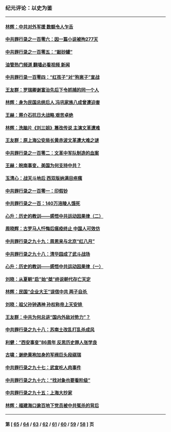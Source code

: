 ### 纪元评论：以史为鉴
---
#### [林辉：中共对外军援 数额令人乍舌](../../pages/nsc1028/n13914615.md?01270330) 
#### [中共罪行录之一百零六：因一篇小说被拘277天](../../pages/nsc1028/n13913548.md?01270330) 
#### [中共罪行录之一百零五：“敲砂罐”](../../pages/nsc1028/n13912910.md?01270330) 
#### [油管热门频道 翻墙必看视频 新闻](ok?01270330)
#### [中共罪行录一百零四：“红孩子”对“狗崽子”宣战](../../pages/nsc1028/n13908811.md?01270330) 
#### [王友群：罗瑞卿谢富治先后下令抓捕的同一个人](../../pages/nsc1028/n13907857.md?01270330) 
#### [林辉：身为民国总统后人 冯巩家族八成曾遭迫害](../../pages/nsc1028/n13907756.md?01270330) 
#### [王赫：蒋介石抗日大战略 艰苦卓绝](../../pages/nsc1028/n13904249.md?01270330) 
#### [林辉：洗脑片《刘三姐》篡改传说 主演文革遭难](../../pages/nsc1028/n13899238.md?01270330) 
#### [王友群：原上海公安局长黄赤波文革遭大难之谜](../../pages/nsc1028/n13898139.md?01270330) 
#### [中共罪行录之一百零二：文革中军队制造的血案](../../pages/nsc1028/n13897782.md?01270330) 
#### [王赫：皖南事变，美国为何支持中共？](../../pages/nsc1028/n13897035.md?01270330) 
#### [玉清心：战天斗地后 西双版纳满目疮痍](../../pages/nsc1028/n13895566.md?01270330) 
#### [中共罪行录之一百零一：印假钞](../../pages/nsc1028/n13896066.md?01270330) 
#### [中共罪行录之一百：140万涪陵人饿死](../../pages/nsc1028/n13892716.md?01270330) 
#### [心升：历史的教训——感悟中共运动因果律（二）](../../pages/nsc1028/n13892402.md?01270330) 
#### [周晓辉：古罗马人忏悔后瘟疫终止 中国人可效仿](../../pages/nsc1028/n13891767.md?01270330) 
#### [中共罪行录之九十九：周恩来与北京“红八月”](../../pages/nsc1028/n13892095.md?01270330) 
#### [中共罪行录之九十八：清华园成了武斗战场](../../pages/nsc1028/n13891003.md?01270330) 
#### [心升：历史的教训——感悟中共运动因果律（一）](../../pages/nsc1028/n13890731.md?01270330) 
#### [刘晓：从夏朝“启”始“桀”终说朝代存亡天定](../../pages/nsc1028/n13874028.md?01270330) 
#### [林辉：民国“企业大王”误信中共  两子自杀 ](../../pages/nsc1028/n13886313.md?01270330) 
#### [刘晓：祖父孙钟遇神 孙权称帝上天安排 ](../../pages/nsc1028/n13882761.md?01270330) 
#### [王友群：中共为何总讲“国内外敌对势力”？](../../pages/nsc1028/n13881858.md?01270330) 
#### [中共罪行录之九十八：苏南土改乱打乱杀成风](../../pages/nsc1028/n13881845.md?01270330) 
#### [利健：“西安事变”86周年 反思历史罪人张学良](../../pages/nsc1028/n13882019.md?01270330) 
#### [古啸：谢绝黄袍加身的军阀巨头段祺瑞](../../pages/nsc1028/n13881966.md?01270330) 
#### [中共罪行录之九十七：武宣吃人肉事件](../../pages/nsc1028/n13881566.md?01270330) 
#### [中共罪行录之九十六：“找对象也要看阶级”](../../pages/nsc1028/n13880181.md?01270330) 
#### [中共罪行录之九十五：上海大抄家](../../pages/nsc1028/n13879492.md?01270330) 
#### [林辉：福建海口逾百地下党员被中共冤杀的背后](../../pages/nsc1028/n13878946.md?01270330) 

---
#### 第 [ [65](./65.md?01270330) / [64](./64.md?01270330) / [63](./63.md?01270330) / [62](./62.md?01270330) / [61](./61.md?01270330) / [60](./60.md?01270330) / [59](./59.md?01270330) / [58](./58.md?01270330) ] 页
